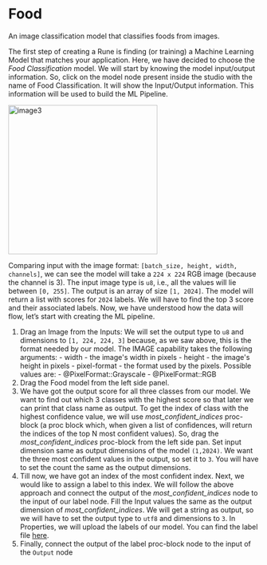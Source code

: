 # Food

An image classification model that classifies foods from images.

The first step of creating a Rune is finding (or training) a Machine Learning Model that matches your application. Here, we have decided to choose the _Food Classification_ model. We will start by knowing the model input/output information. So, click on the model node present inside the studio with the name of Food Classification. It will show the Input/Output information. This information will be used to build the ML Pipeline.

<img width="299" alt="image3" src="https://user-images.githubusercontent.com/50593567/156819651-4399f071-539a-483c-9afb-c5821297b381.png"/>

Comparing input with the image format: `[batch_size, height, width, channels]`, we can see the model will take a `224 x 224` RGB image (because the channel is 3). The input image type is `u8`, i.e., all the values will lie between `[0, 255]`. The output is an array of size `[1, 2024]`. The model will return a list with scores for `2024` labels. We will have to find the top 3 score and their associated labels. Now, we have understood how the data will flow, let’s start with creating the ML pipeline.

1. Drag an Image from the Inputs:
   We will set the output type to `u8` and dimensions to `[1, 224, 224, 3]` because, as we saw above, this is the format needed by our model.
   The IMAGE capability takes the following arguments: - width - the image's width in pixels - height - the image's height in pixels - pixel-format - the format used by the pixels. Possible values are: - @PixelFormat::Grayscale - @PixelFormat::RGB
2. Drag the Food model from the left side panel.
3. We have got the output score for all three classes from our model. We want to find out which 3 classes with the highest score so that later we can print that class name as output. To get the index of class with the highest confidence value, we will use _most_confident_indices_ proc-block (a proc block which, when given a list of confidences, will return the indices of the top N most confident values). So, drag the _most_confident_indices_ proc-block from the left side pan. Set input dimension same as output dimensions of the model `(1,2024)`. We want the three most confident values in the output, so set it to `3`. You will have to set the count the same as the output dimensions.
4. Till now, we have got an index of the most confident index. Next, we would like to assign a label to this index. We will follow the above approach and connect the output of the _most_confident_indices_ node to the input of our label node. Fill the Input values the same as the output dimension of _most_confident_indices_. We will get a string as output, so we will have to set the output type to `utf8` and dimensions to `3`. In Properties, we will upload the labels of our model. You can find the label file [here](https://drive.google.com/file/d/1DpfObeIjDeZB_lEHSCQptbo70W5tg1WR/view?usp=sharing).
5. Finally, connect the output of the label proc-block node to the input of the `Output` node
